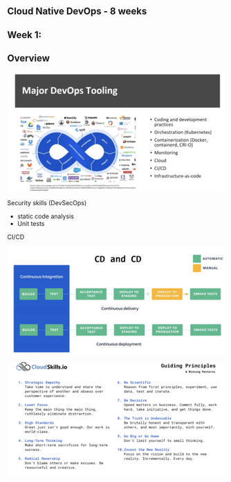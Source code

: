 ## Cloud Native DevOps - 8 weeks

Week 1:
----
<h2>Overview
</h2>

![](assets/images/devops/overview.png)

Security skills (DevSecOps)
- static code analysis
- Unit tests

CI/CD

![](assets/images/devops/cicd.png)

![](assets/images/devops/principles.png)
